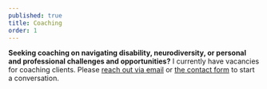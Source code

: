 ```yaml
---
published: true
title: Coaching
order: 1
---
```


**Seeking coaching on navigating disability, neurodiversity, or personal and professional challenges and opportunities?** I currently have vacancies for coaching clients. Please [reach out via email](mailto:mark@innovationinsociety.com) or [the contact form](#contact) to start a conversation.</p>
